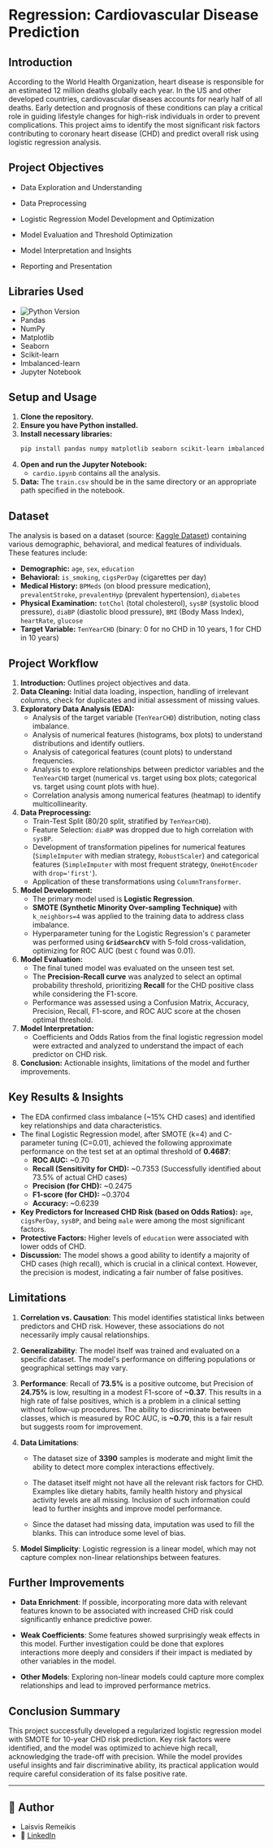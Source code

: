 # Regression: Cardiovascular Disease Prediction

## Introduction

According to the World Health Organization, heart disease is responsible for an estimated 12 million deaths globally each year. In the US and other developed countries, cardiovascular diseases accounts for nearly half of all deaths. Early detection and prognosis of these conditions can play a critical role in guiding lifestyle changes for high-risk individuals in order to prevent complications. This project aims to identify the most significant risk factors contributing to coronary heart disease (CHD) and predict overall risk using logistic regression analysis.

## Project Objectives

- Data Exploration and Understanding

- Data Preprocessing

- Logistic Regression Model Development and Optimization

- Model Evaluation and Threshold Optimization

- Model Interpretation and Insights

- Reporting and Presentation

## Libraries Used
* ![Python Version](https://img.shields.io/badge/Python-3.10%2B-blue)
* Pandas
* NumPy
* Matplotlib
* Seaborn
* Scikit-learn
* Imbalanced-learn
* Jupyter Notebook

## Setup and Usage

1.  **Clone the repository.**
2.  **Ensure you have Python installed.**
3.  **Install necessary libraries:**
    ```bash
    pip install pandas numpy matplotlib seaborn scikit-learn imbalanced-learn jupyter
    ```
4.  **Open and run the Jupyter Notebook:**
    * `cardio.ipynb` contains all the analysis.
5.  **Data:** The `train.csv` should be in the same directory or an appropriate path specified in the notebook.

## Dataset

The analysis is based on a dataset (source: [Kaggle Dataset](https://www.kaggle.com/datasets/christofel04/cardiovascular-study-dataset-predict-heart-disea)) containing various demographic, behavioral, and medical features of individuals. These features include:
* **Demographic:** `age`, `sex`, `education`
* **Behavioral:** `is_smoking`, `cigsPerDay` (cigarettes per day)
* **Medical History:** `BPMeds` (on blood pressure medication), `prevalentStroke`, `prevalentHyp` (prevalent hypertension), `diabetes`
* **Physical Examination:** `totChol` (total cholesterol), `sysBP` (systolic blood pressure), `diaBP` (diastolic blood pressure), `BMI` (Body Mass Index), `heartRate`, `glucose`
* **Target Variable:** `TenYearCHD` (binary: 0 for no CHD in 10 years, 1 for CHD in 10 years)

## Project Workflow

1.  **Introduction:** Outlines project objectives and data.
2.  **Data Cleaning:** Initial data loading, inspection, handling of irrelevant columns, check for duplicates and initial assessment of missing values.
3.  **Exploratory Data Analysis (EDA):**
    * Analysis of the target variable (`TenYearCHD`) distribution, noting class imbalance.
    * Analysis of numerical features (histograms, box plots) to understand distributions and identify outliers.
    * Analysis of categorical features (count plots) to understand frequencies.
    * Analysis to explore relationships between predictor variables and the `TenYearCHD` target (numerical vs. target using box plots; categorical vs. target using count plots with hue).
    * Correlation analysis among numerical features (heatmap) to identify multicollinearity.
4.  **Data Preprocessing:**
    * Train-Test Split (80/20 split, stratified by `TenYearCHD`).
    * Feature Selection: `diaBP` was dropped due to high correlation with `sysBP`.
    * Development of transformation pipelines for numerical features (`SimpleImputer` with median strategy, `RobustScaler`) and categorical features (`SimpleImputer` with most frequent strategy, `OneHotEncoder` with `drop='first'`).
    * Application of these transformations using `ColumnTransformer`.
5.  **Model Development:**
    * The primary model used is **Logistic Regression**.
    * **SMOTE (Synthetic Minority Over-sampling Technique)** with `k_neighbors=4` was applied to the training data to address class imbalance.
    * Hyperparameter tuning for the Logistic Regression's `C` parameter was performed using **`GridSearchCV`** with 5-fold cross-validation, optimizing for ROC AUC (best `C` found was 0.01).
6.  **Model Evaluation:**
    * The final tuned model was evaluated on the unseen test set.
    * The **Precision-Recall curve** was analyzed to select an optimal probability threshold, prioritizing **Recall** for the CHD positive class while considering the F1-score.
    * Performance was assessed using a Confusion Matrix, Accuracy, Precision, Recall, F1-score, and ROC AUC score at the chosen optimal threshold.
7.  **Model Interpretation:**
    * Coefficients and Odds Ratios from the final logistic regression model were extracted and analyzed to understand the impact of each predictor on CHD risk.
8.  **Conclusion:** Actionable insights, limitations of the model and further improvements.

## Key Results & Insights

* The EDA confirmed class imbalance (~15% CHD cases) and identified key relationships and data characteristics.
* The final Logistic Regression model, after SMOTE (k=4) and C-parameter tuning (C=0.01), achieved the following approximate performance on the test set at an optimal threshold of **0.4687**:
    * **ROC AUC:** ~0.70
    * **Recall (Sensitivity for CHD):** ~0.7353 (Successfully identified about 73.5% of actual CHD cases)
    * **Precision (for CHD):** ~0.2475
    * **F1-score (for CHD):** ~0.3704
    * **Accuracy:** ~0.6239
* **Key Predictors for Increased CHD Risk (based on Odds Ratios):** `age`, `cigsPerDay`, `sysBP`, and being `male` were among the most significant factors.
* **Protective Factors:** Higher levels of `education` were associated with lower odds of CHD.
* **Discussion:** The model shows a good ability to identify a majority of CHD cases (high recall), which is crucial in a clinical context. However, the precision is modest, indicating a fair number of false positives.


## Limitations

1. **Correlation vs. Causation**: This model identifies statistical links between predictors and CHD risk. However, these associations do not necessarily imply causal relationships.

2. **Generalizability**: The model itself was trained and evaluated on a specific dataset. The model's performance on differing populations or geographical settings may vary.

3. **Performance**: Recall of **73.5%** is a positive outcome, but Precision of **24.75%** is low, resulting in a modest F1-score of **~0.37**. This results in a high rate of false positives, which is a problem in a clinical setting without follow-up procedures. The ability to discriminate between classes, which is measured by ROC AUC, is **~0.70**, this is a fair result but suggests room for improvement.

4. **Data Limitations**:
    - The dataset size of **3390** samples is moderate and might limit the ability to detect more complex interactions effectively.

    - The dataset itself might not have all the relevant risk factors for CHD. Examples like dietary habits, family health history and physical activity levels are all missing. Inclusion of such information could lead to further insights and improve model performance.

    - Since the dataset had missing data, imputation was used to fill the blanks. This can introduce some level of bias.

5. **Model Simplicity**: Logistic regression is a linear model, which may not capture complex non-linear relationships between features.

## Further Improvements

- **Data Enrichment**: If possible, incorporating more data with relevant features known to be associated with increased CHD risk could significantly enhance predictive power.

- **Weak Coefficients**: Some features showed surprisingly weak effects in this model. Further investigation could be done that explores interactions more deeply and considers if their impact is mediated by other variables in the model.

- **Other Models**: Exploring non-linear models could capture more complex relationships and lead to improved performance metrics.


## Conclusion Summary

This project successfully developed a regularized logistic regression model with SMOTE for 10-year CHD risk prediction. Key risk factors were identified, and the model was optimized to achieve high recall, acknowledging the trade-off with precision. While the model provides useful insights and fair discriminative ability, its practical application would require careful consideration of its false positive rate.

---

## 👤 Author

* Laisvis Remeikis
* 🔗 [LinkedIn](https://www.linkedin.com/in/laisvisr/)
